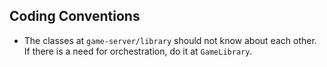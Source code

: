 ## Coding Conventions

- The classes at `game-server/library` should not know about each other. If there is a need for orchestration, do it at `GameLibrary`.

